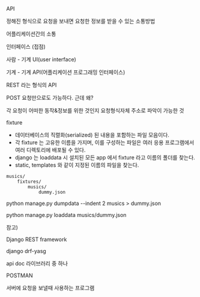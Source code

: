 API 

정해진 형식으로 요청을 보내면 요청한 정보를 받을 수 있는 소통방법

어플리케이션간의 소통 



인터페이스 (접점)

사람 - 기계  UI(user interface)

기계 - 기계  API(어플리케이션 프로그래밍 인터페이스)

REST 라는 형식의 API 



POST 요청만으로도 가능하다. 근데 왜?

각 요청이 어떠한 동작&정보를 위한 것인지 요청형식자체 주소로 파악이 가능한 것



fixture

- 데이터베이스의 직렬화(serialized) 된 내용을 포함하는 파일 모음이다.
- 각 fixture 는 고유한 이름을 가지며, 이를 구성하는 파일은 여러 응용 프로그램에서 여러 디렉토리에 배포될 수 있다.
- django 는 loaddata 시  설치된 모든 app 에서 fixture 라고 이름의 폴더를 찾는다.
- static, templates 와 같이 지정된 이름의 파일을 찾는다.

```
musics/
	fixtures/
    	musics/
        	dummy.json
```

python manage.py dumpdata --indent 2 musics > dummy.json

python manage.py loaddata musics/dummy.json



참고)

Django REST framework



django drf-yasg

api doc 라이브러리 중 하나



POSTMAN

서버에 요청을 보낼때 사용하는 프로그램